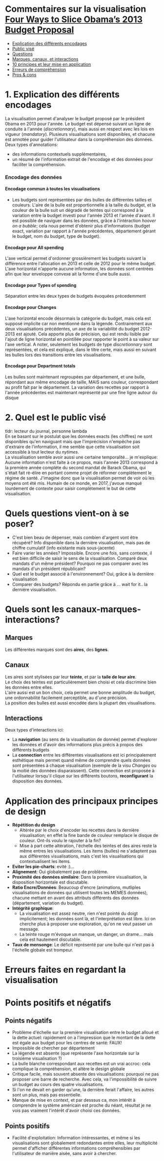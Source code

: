 # Commentaires sur la visualisation [Four Ways to Slice Obama’s 2013 Budget Proposal](http://www.nytimes.com/interactive/2012/02/13/us/politics/2013-budget-proposal-graphic.html)

- [Explication des différents encodages](#1.-explication-des-différents-encodages)
- [Public visé](#2.-quel-est-le-public-visé?)
- [Questions](#quels-questions-vient-on-à-se-poser-?)
- [Marques, canaux, et interactions](#quels-sont-les-canaux-marques-interactions?)
- [10 principes et leur mise en application](#application-des-10-principaux-principes-de-design)
- [Erreurs de compréhension](#erreurs-faites-en-regardant-la-visualisation)
- [Pros & cons](#points-positifs-et-négatifs)

# 1. Explication des différents encodages
La visualisation permet d'analyser le budget proposé par le président 0bama en 2013 pour l'année. Le budget est dépensé suivant un ligne de conduite à l'année (_discretionnary_), mais aussi en respect avec les lois en vigueur (_mandatory_).
Plusieurs visualisations sont disponibles, et chacune est annotée pour guider l'utilisateur dans la compréhension des données. Deux types d'annotations:
* des informations contextuels supplémentaires,
* un résumé de l'information extrait de l'encodage et des données pour faciliter la compréhension.

### Encodage des données
#### Encodage commun à toutes les visualisations
* Les budgets sont représentées par des bulles de différentes tailles et couleurs.
L'aire de la bulle est proportionnelle à la taille du budget, et la couleur de la bulle suit un dégradé de teintes qui correspond à la variation entre la budget investi pour l'année 2013 et l'année d'avant.
Il est possible de naviguer dans les données, grâce à l'intéraction _hoover on a bubble_; cela nous permet d'obtenir plus d'informations (budget exact, variation par rapport à l'année précédentes, département gérant le budget, nom du budget, type de budget).

#### Encodage pour __All spending__ 
L'axe vertical permet d'ordonner grossièrement les budgets suivant la différence entre l'allocation en 2013 et celle de 2012 pour le même budget.
L'axe horizontal n'apporte aucune information, les données sont centrées afin que leur enveloppe convexe ait la forme d'une bulle aussi.

#### Encodage pour __Types of spending__
Séparation entre les deux types de budgets évoquées précedemment

#### Encodage pour __Changes__
L'axe horizontal encode désormais la catégorie du budget, mais cela est supposé implicite car non mentionné dans la légende. Contrairement aux deux visualisations précédentes, un axe de la variabilité du budget 2012-2013 est ajouté. Cela apporte plus de précision, qui est rendu lisible par l'ajout de ligne horizontal en pointillée pour rapporter le point à sa valeur sur l'axe vertical. 
A noter, seulement les budgets de type _discretionnary_ sont représentées, et cela est expliqué, dans le titre certe, mais aussi en suivant les bulles lors des transitions entre les visualisations.

#### Encodage pour __Department totals__
Les bulles sont maintenant regroupées par département, et une bulle, répondant aux même encodage de taille, MAIS sans couleur, correspondant au profit fait par le département. La variation des recettes par rapport à l'année précédentes est maintenant représenté par une fine ligne autour du disque

# 2. Quel est le public visé
tldr: lecteur du journal, personne lambda  
En se basant sur le postulat que les données exacts (les chiffres) ne sont disponibles qu'en naviguant mais que l'imprécision n'empêche pas d'extraire de l'information, il me semble que cette visualisation soit accessible à tout lecteur du _nytimes_.  
La visualisation semble avoir aussi une certaine temporalité... je m'explique: Aucune information n'est faite à ce propos, mais l'année 2013 correspond à la première année complète du second mandat de Barack Obama, qui s'était fait ré-élire en portant comme projet de réformer complètement le régime de santé. J'imagine donc que la visualisation permet de voir où les moyens ont été mis. Humain de ce monde, en 2017, j'avoue manqué lourdement de contexte pour saisir complètement le but de cette visualisation.
 

# Quels questions vient-on à se poser?
* C'est bien beau de dépenser, mais combien d'argent vont être récupéré? Info disponible dans la dernière visualisation, mais pas de chiffre cumulatif (info existante mais sous-jacente)
* Faire varier les années? Impossible. Encore une fois, sans contexte, il est bien difficile de saisir le sens de la visualisation. Comparé deux mandats d'un même président? Pourquoi ne pas comparer avec les mandats d'un président républicain?
* Quel est le budget associé à l'environnement? Oui, grâce à la dernière visualisation
* Comparer des budgets? Répondu en partie grâce à ... wait for it.. la dernière visualisation.

# Quels sont les canaux-marques-interactions?
## Marques
Les différentes marques sont des __aires__, des __lignes__.
  
## Canaux
Les aires sont stylisées par leur __teinte__, et par la __taile de leur aire__.  
Le choix des teintes est particulièrement bien choisi et cela discrimine bien les données entre elles.  
L'aire aussi est un bon choix, cela permet une bonne amplitude du budget, une ordonnabilité facilement perceptible, au d'une précision.  
La position des bulles est aussi encodée dans la plupart des visualisations.

## Interactions
Deux types d'interactions ici:
* La __navigation__ (au sens de la visualisation de donnée) permet d'explorer les données et d'avoir des informations plus précis à propos des différents budgets
* La __connection__ entre les différentes visualisations est ici principalement esthétique mais permet quand même de comprendre quels données sont présentées à chaque visualisation (exemple de la visu _Changes_ ou la moitié des données disparaissent). Cette connection est proposée à l'utilisateur lorsqu'il clique sur les différents boutons, __reconfigurant__ la disposition des données.

# Application des principaux principes de design
* __Répétition du design__ 
	* Altérée par le choix d'encoder les recettes dans la dernière visualisation; en effet la fine bande de couleur remplace le disque de couleur. Ont-ils voulu le rajouter à la fin?
	* Mise à part cette altération, l'échelle des teintes et des aires reste la même entres les visualisations. Les items (bulles) ne s'adaptent pas aux différentes visualisations, mais c'est les visualisations qui contextualisent les items.
* __Eviter les pie-charts__: evité :)...
* __Alignement__: Oui globalement pas de problème.
* __Proximité des données similaire__: Dans la première visualisation, la disposition horizontale est discutable. 
* __Ratio Encre/Données__: Beaucoup d'encre (animations, mutliples visualisations de données qui utilisent toutes les MEMES données), chacune mettant en avant des attributs différents des données (département, variation du budget).
* __Intégrité graphique__: 
	* La visualisation est assez neutre, rien n'est pointé du doigt implicitement; les données sont là, et l'interprétation est libre. Ici on cherche plus à proposer une exploration, qu'on ne veut passer un message. 
	* La teinte rouge m'évoque un manque, un danger, un drame... mais cela est hautement discutable.
* __Taux de mensonge__: Le déficit représenté par une bulle qui n'est pas à l'échelle globale est trompeur. 

# Erreurs faites en regardant la visualisation


# Points positifs et négatifs
## Points négatifs
* Problème d'échelle sur la première visualisation entre le budget alloué et la dette actuel: rapidement on a l'impression que le montant de la dette est égale aux budget pour les centres de santé: FAUX!
* Impossible de chercher par département
* La légende est absente (que représente l'axe horizontale sur la troisième visualisation ?)
* La bulle blanche correspondant aux recettes est un vrai accroc: cela complique la compréhension, et altère le design globale
* Critique facile, mais souvent absente des visualisations: pourquoi ne pas proposer une barre de recherche. Avec cela, va l'impossibilité de suivre un budget au cours des quatre visualisations. 
* Si l'on ne devait en garder qu'une, la dernière ferait l'affaire, les autres sont un plus, mais pas essentielle.
* Manque de mise en context, et par desssus ca, mon intérêt à comprendre le système américain est proche du néant, résultat je ne vois pas vraiment l'intérêt d'avoir choisi ces données.

## Points positifs
* Facilité d'exploitation: Information intéressantes, et même si les visualisations sont globalement redondantes entre elles, leur multiplicité permet d'afficher différentes informations compréhensibles par l'utilisateur de manière aisée, sans avoir à chercher. 



